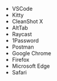 - VSCode
- Kitty
- CleanShot X
- AltTab
- Raycast
- 1Password
- Postman
- Google Chrome
- Firefox
- Microsoft Edge
- Safari
